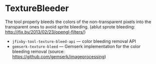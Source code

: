 # TextureBleeder
The tool properly bleeds the colors of the non-transparent pixels into the transparent ones to avoid sprite bleeding.
(ablut sprote bleeding: http://jfix.by/2013/02/23/opengl-filters/)
- `jfixby-tool-texture-bleed-api` — color bleeding removal API
- `gemserk-texture-bleed` — Gemserk implementation for the color bleeding removal (source: https://github.com/gemserk/imageprocessing)

